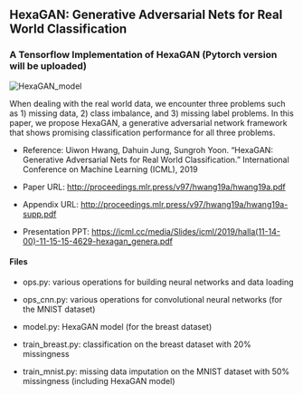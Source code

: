 ## HexaGAN: Generative Adversarial Nets for Real World Classification

### A Tensorflow Implementation of HexaGAN (Pytorch version will be uploaded)

![HexaGAN_model](https://user-images.githubusercontent.com/25117385/64109029-66de4f80-cdb9-11e9-9e57-93797996de33.png)

When dealing with the real world data, we encounter three problems such as 1) missing data, 2) class imbalance, and 3) missing label problems. In this paper, we propose HexaGAN, a generative adversarial network framework that shows promising classification performance for all three problems. <br>


* Reference: Uiwon Hwang, Dahuin Jung, Sungroh Yoon. “HexaGAN: Generative Adversarial Nets for Real World Classification.” International Conference on Machine Learning (ICML), 2019

* Paper URL: http://proceedings.mlr.press/v97/hwang19a/hwang19a.pdf

* Appendix URL: http://proceedings.mlr.press/v97/hwang19a/hwang19a-supp.pdf

* Presentation PPT: https://icml.cc/media/Slides/icml/2019/halla(11-14-00)-11-15-15-4629-hexagan_genera.pdf


#### Files

* ops.py: various operations for building neural networks and data loading

* ops_cnn.py: various operations for convolutional neural networks (for the MNIST dataset)

* model.py: HexaGAN model (for the breast dataset)

* train_breast.py: classification on the breast dataset with 20% missingness

* train_mnist.py: missing data imputation on the MNIST dataset with 50% missingness (including HexaGAN model)
